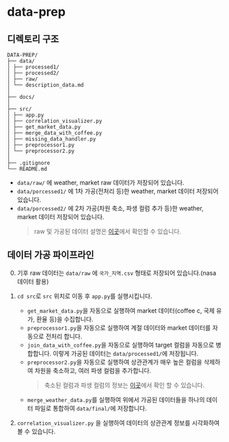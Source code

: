 # data-prep

## 디렉토리 구조

```
DATA-PREP/
├── data/
│ ├── processed1/
│ ├── processed2/
│ ├── raw/
│ └── description_data.md
│
├── docs/
│
├── src/
│ ├── app.py
│ ├── correlation_visualizer.py
│ ├── get_market_data.py
│ ├── merge_data_with_coffee.py
│ ├── missing_data_handler.py
│ ├── preprocessor1.py
│ └── preprocessor2.py
│
├── .gitignore
└── README.md
```

-   `data/raw/` 에 weather, market raw 데이터가 저장되어 있습니다.
-   `data/porcessed1/` 에 1차 가공(전처리 등)한 weather, market 데이터 저장되어 있습니다.
-   `data/porcessed2/` 에 2차 가공(차원 축소, 파생 컬럼 추가 등)한 weather, market 데이터 저장되어 있습니다.
    > raw 및 가공된 데이터 설명은 [이곳](https://github.com/MJU-Capstone-2025/data-prep/blob/f-weatherNmarket/data/description_data.md)에서 확인할 수 있습니다.

## 데이터 가공 파이프라인

0. 기후 raw 데이터는 `data/raw` 에 `국가_지역.csv` 형태로 저장되어 있습니다.(nasa 데이터 활용)

1. `cd src`로 `src` 위치로 이동 후 `app.py`를 실행시킵니다.

    - `get_market_data.py`을 자동으로 실행하여 market 데이터(coffee c, 국제 유가, 환율 등)을 수집합니다.
    - `preprocessor1.py`을 자동으로 실행하여 계절 데이터와 market 데이터를 자동으로 전처리 합니다.
    - `join_data_with_coffee.py`을 자동으로 실행하여 target 컬럼을 자동으로 병합합니다. 이렇게 가공된 데이터는 `data/processed1/`에 저장됩니다.
    - `preprocessor2.py`을 자동으로 실행하여 상관관계가 매우 높은 컬럼을 삭제하여 차원을 축소하고, 여러 파생 컬럼을 추가합니다.
        > 축소된 컬럼과 파생 컬럼의 정보는 [이곳](https://github.com/MJU-Capstone-2025/data-prep/blob/f-weatherNmarket/docs/description_features.md)에서 확인 할 수 있습니다.
    - `merge_weather_data.py`를 실행하여 위에서 가공된 데이터들을 하나의 데이터 파일로 통합하여 `data/final/`에 저장합니다.

2. `correlation_visualizer.py` 을 실행하여 데이터의 상관관계 정보를 시각화하여 볼 수 있습니다.

